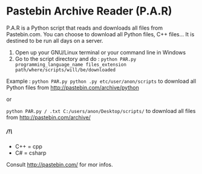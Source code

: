 Pastebin Archive Reader (P.A.R)
===

P.A.R is a Python script that reads and downloads all files from Pastebin.com. You can choose to download all Python files, C++ files... It is destined to be run all days on a server.

1) Open up your GNU/Linux terminal or your command line in Windows                                                           
2) Go to the script directory and do :
<code>python PAR.py programming_language_name files_extension path/where/scripts/will/be/downloaded</code>

Example : 
<code>python PAR.py python .py etc/user/anon/scripts</code> to download all Python files from http://pastebin.com/archive/python

or

<code>python PAR.py / .txt C:/users/anon/Desktop/scripts/</code> to download all files from http://pastebin.com/archive/

<h5>/!\</h5>
<ul>
<li>C++ = cpp</li>
<li>C# = csharp</li>
</ul>

Consult http://pastebin.com/ for mor infos.

